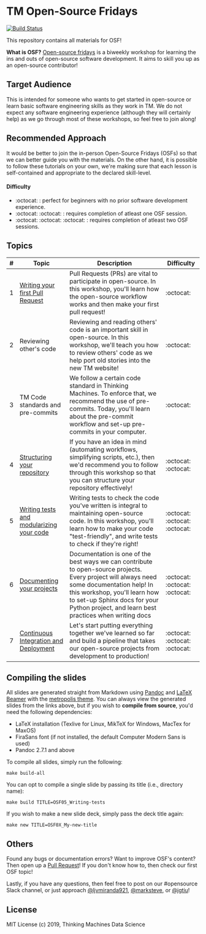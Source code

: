 # TM Open-Source Fridays 

[![Build Status](https://cloud.drone.io/api/badges/thinkingmachines/open-source-fridays/status.svg)](https://cloud.drone.io/thinkingmachines/open-source-fridays)

This repository contains all materials for OSF!

**What is OSF?** [Open-source fridays](https://opensourcefriday.com/) is a
biweekly workshop for learning the ins and outs of open-source software
development. It aims to skill you up as an open-source contributor!


## Target Audience

This is intended for someone who wants to get started in open-source or learn
basic software engineering skills as they work in TM. We do not expect any
software engineering experience (although they will certainly help) as we go
through most of these workshops, so feel free to join along!

## Recommended Approach

It would be better to join the in-person Open-Source Fridays (OSFs) so that we
can better guide you with the materials. On the other hand, it is possible to
follow these tutorials on your own, we're making sure that each lesson is
self-contained and appropriate to the declared skill-level.


#### Difficulty

- :octocat: : perfect for beginners with no prior software development experience.
- :octocat: :octocat: : requires completion of atleast one OSF session.
- :octocat: :octocat: :octocat: : requires completion of atleast two OSF sessions.

## Topics

| # | Topic                                    | Description                                                                                                                                                                                                  | Difficulty                    |
|---|------------------------------------------|--------------------------------------------------------------------------------------------------------------------------------------------------------------------------------------------------------------|-------------------------------|
| 1 | [Writing your first Pull Request](https://github.com/thinkingmachines/open-source-fridays/tree/master/OSF01_Your-first-pull-request/)          | Pull Requests (PRs) are vital to participate in open-source. In this workshop, you'll learn how the open-source workflow works and then make your first pull request!                                        | :octocat:                     |
| 2 | Reviewing other's code                   | Reviewing and reading others' code is an important skill in open-source. In this workshop, we'll teach you how to review others' code as we help port old stories into the new TM website!                   | :octocat:                     |
| 3 | TM Code standards and pre-commits        | We follow a certain code standard in Thinking Machines. To enforce that, we recommend the use of pre-commits. Today, you'll learn about the pre-commit workflow and set-up pre-commits in your computer.     | :octocat:                     |
| 4 | [Structuring your repository](https://github.com/thinkingmachines/open-source-fridays/tree/master/OSF04_Structuring-your-repository)              | If you have an idea in mind (automating workflows, simplifying scripts, etc.), then we'd recommend you to follow through this workshop so that you can structure your repository effectively!                | :octocat: :octocat:           |
| 5 | [Writing tests and modularizing your code](https://github.com/thinkingmachines/open-source-fridays/tree/master/OSF05_Writing-tests) | Writing tests to check the code you've written is integral to maintaining open-source code. In this workshop, you'll learn how to make your code "test-friendly", and write tests to check if they're right! | :octocat: :octocat: :octocat: |
| 6 | [Documenting your projects](https://github.com/thinkingmachines/open-source-fridays/tree/master/OSF06_Documenting-your-projects) | Documentation is one of the best ways we can contribute to open-source projects. Every project will always need some documentation help! In this workshop, you'll learn how to set-up Sphinx docs for your Python project, and learn best practices when writing docs | :octocat: :octocat: :octocat: |
| 7 | [Continuous Integration and Deployment](https://github.com/thinkingmachines/open-source-fridays/tree/master/OSF07_Continuous-integration-and-deployment) | Let's start putting everything together we've learned so far and build a pipeline that takes our open-source projects from development to production! | :octocat: :octocat: :octocat: |

## Compiling the slides 

All slides are generated straight from Markdown using
[Pandoc](https://pandoc.org/) and [LaTeX
Beamer](https://www.overleaf.com/learn/latex/Beamer) with the [metropolis
theme](https://ctan.org/pkg/beamertheme-metropolis). You can always view the
generated slides from the links above, but if you wish to **compile from
source**, you'd need the following dependencies:

- LaTeX installation (Texlive for Linux, MikTeX for Windows, MacTex for MaxOS)
- FiraSans font (if not installed, the default Computer Modern Sans is used)
- Pandoc 2.7.1 and above

To compile all slides, simply run the following:

```shell
make build-all
```

You can opt to compile a single slide by passing its title (i.e., directory name):

```shell
make build TITLE=OSF05_Writing-tests
```

If you wish to make a new slide deck, simply pass the deck title again:

```shell
make new TITLE=OSF0X_My-new-title
```

## Others

Found any bugs or documentation errors? Want to improve OSF's content? Then
open up a [Pull
Request](https://help.github.com/en/articles/creating-a-pull-request)! If you
don't know how to, then check our first OSF topic!

Lastly, if you have any questions, then feel free to post on our #opensource
Slack channel, or just approach
[@ljvmiranda921](https://github.com/ljvmiranda921),
[@marksteve](https://github.com/marksteve), or
[@jgtiu](https://github.com/jgtiu)!

## License

MIT License (c) 2019, Thinking Machines Data Science
